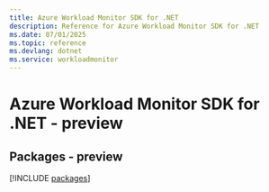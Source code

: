```yaml
---
title: Azure Workload Monitor SDK for .NET
description: Reference for Azure Workload Monitor SDK for .NET
ms.date: 07/01/2025
ms.topic: reference
ms.devlang: dotnet
ms.service: workloadmonitor
---
```

# Azure Workload Monitor SDK for .NET - preview
## Packages - preview
[!INCLUDE [packages](workload-monitor-index.md)]